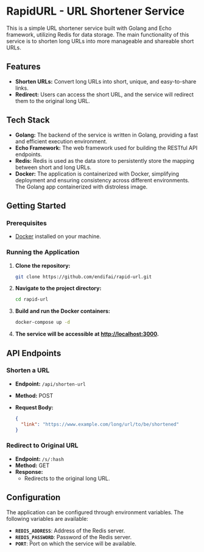 # RapidURL - URL Shortener Service

This is a simple URL shortener service built with Golang and Echo framework, utilizing Redis for data storage. The main functionality of this service is to shorten long URLs into more manageable and shareable short URLs.

## Features

- **Shorten URLs:** Convert long URLs into short, unique, and easy-to-share links.
- **Redirect:** Users can access the short URL, and the service will redirect them to the original long URL.

## Tech Stack

- **Golang:** The backend of the service is written in Golang, providing a fast and efficient execution environment.
- **Echo Framework:** The web framework used for building the RESTful API endpoints.
- **Redis:** Redis is used as the data store to persistently store the mapping between short and long URLs.
- **Docker:** The application is containerized with Docker, simplifying deployment and ensuring consistency across different environments. The Golang app containerized with distroless image.  

## Getting Started

### Prerequisites

- [Docker](https://docs.docker.com/get-docker/) installed on your machine.

### Running the Application

1. **Clone the repository:**

    ```bash
    git clone https://github.com/endifai/rapid-url.git
    ```

2. **Navigate to the project directory:**

    ```bash
    cd rapid-url
    ```

3. **Build and run the Docker containers:**

    ```bash
    docker-compose up -d
    ```

4. **The service will be accessible at [http://localhost:3000](http://localhost:3000).**

## API Endpoints

### Shorten a URL

- **Endpoint:** `/api/shorten-url`
- **Method:** POST
- **Request Body:**

    ```json
    {
      "link": "https://www.example.com/long/url/to/be/shortened"
    }
    ```

### Redirect to Original URL

- **Endpoint:** `/s/:hash`
- **Method:** GET
- **Response:**
  - Redirects to the original long URL.

## Configuration

The application can be configured through environment variables. The following variables are available:

- **`REDIS_ADDRESS`**: Address of the Redis server.
- **`REDIS_PASSWORD`**: Password of the Redis server.
- **`PORT`**: Port on which the service will be available.
